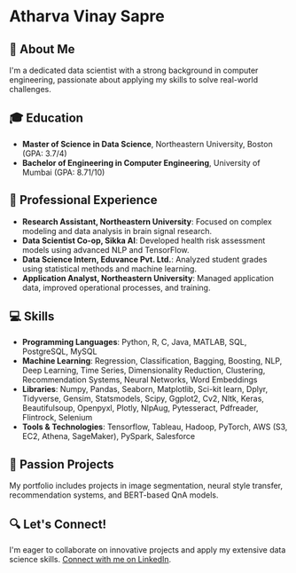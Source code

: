 # Atharva Vinay Sapre

## 👋 About Me
I'm a dedicated data scientist with a strong background in computer engineering, passionate about applying my skills to solve real-world challenges.

## 🎓 Education
- **Master of Science in Data Science**, Northeastern University, Boston (GPA: 3.7/4)
- **Bachelor of Engineering in Computer Engineering**, University of Mumbai (GPA: 8.71/10)

## 🌟 Professional Experience
- **Research Assistant, Northeastern University**: Focused on complex modeling and data analysis in brain signal research.
- **Data Scientist Co-op, Sikka AI**: Developed health risk assessment models using advanced NLP and TensorFlow.
- **Data Science Intern, Eduvance Pvt. Ltd.**: Analyzed student grades using statistical methods and machine learning.
- **Application Analyst, Northeastern University**: Managed application data, improved operational processes, and training.

## 💻 Skills
- **Programming Languages**: Python, R, C, Java, MATLAB, SQL, PostgreSQL, MySQL
- **Machine Learning**: Regression, Classification, Bagging, Boosting, NLP, Deep Learning, Time Series, Dimensionality Reduction, Clustering, Recommendation Systems, Neural Networks, Word Embeddings
- **Libraries**: Numpy, Pandas, Seaborn, Matplotlib, Sci-kit learn, Dplyr, Tidyverse, Gensim, Statsmodels, Scipy, Ggplot2, Cv2, Nltk, Keras, Beautifulsoup, Openpyxl, Plotly, NlpAug, Pytesseract, Pdfreader, Flintrock, Selenium
- **Tools & Technologies**: Tensorflow, Tableau, Hadoop, PyTorch, AWS (S3, EC2, Athena, SageMaker), PySpark, Salesforce

## 🚀 Passion Projects
My portfolio includes projects in image segmentation, neural style transfer, recommendation systems, and BERT-based QnA models.

## 🔍 Let's Connect!
I'm eager to collaborate on innovative projects and apply my extensive data science skills. [Connect with me on LinkedIn](Your-LinkedIn-URL).

